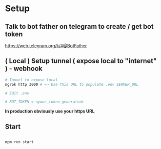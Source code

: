 # Setup 

## Talk to bot father on telegram to create / get bot token

https://web.telegram.org/k/#@BotFather


## ( Local ) Setup tunnel ( expose local to "internet" ) - webhook

```` bash 
# Tunnel to expose local
ngrok http 3000 # => Use this URL to populate .env SERVER_URL

# Edit .env 

# BOT_TOKEN = <your_token_generated>

```` 

**In production obviously use your https URL**


## Start

```` bash

npm run start

````